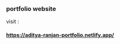 
### portfolio website 

visit :

#### https://aditya-ranjan-portfolio.netlify.app/
<!-- 
npm install --legacy-peer-deps
npm run build
npm install -g serve
serve -s build -->